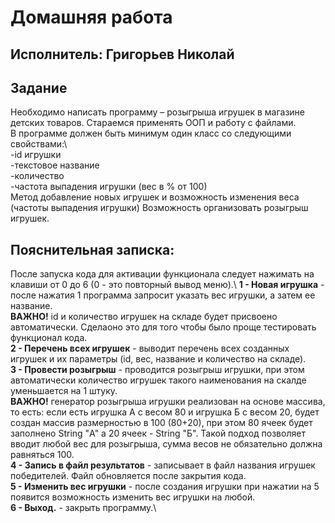 # Домашняя работа
## Исполнитель: Григорьев Николай

## Задание
 
Необходимо написать программу – розыгрыша игрушек в магазине детских товаров.
Стараемся применять ООП и работу с файлами.\
В программе должен быть минимум один класс со следующими свойствами:\  
-id игрушки\
-текстовое название\
-количество\
-частота выпадения игрушки (вес в % от 100)\
Метод добавление новых игрушек и возможность изменения веса (частоты выпадения игрушки)
Возможность организовать розыгрыш игрушек.


## Пояснительная записка:
После запуска кода для активации функционала следует нажимать на клавиши от 0 до 6 (0 - это повторный вывод меню).\ 
**1 - Новая игрушка** - после нажатия 1 программа запросит указать вес игрушки, а затем ее название.\
**ВАЖНО!** id и количество игрушек на складе будет присвоено автоматически. Сделаоно это для того чтобы было проще тестировать функционал кода.\
**2 - Перечень всех игрушек** - выводит перечень всех созданных игрушек и их параметры (id, вес, название и количество на складе).\
**3 - Провести розыгрыш** - проводится розыгрыш игрушки, при этом автоматически количество игрушек такого наименования на скалде уменьшается на 1 штуку.\
**ВАЖНО!** генератор розыгрыша игрушки реализован на основе массива, то есть: если есть игрушка А с весом 80 и игрушка Б с весом 20, будет создан массив размерностью в 100 (80+20), при этом 80 ячеек будет заполнено String "А" а 20 ячеек - String "Б". Такой подход позволяет вводит любой вес для розыгрыша, сумма весов не обязательно должна равняться 100.\
**4 - Запись в файл результатов** - записывает в файл названия игрушек победителей. Файл обновляется после закрытия кода.\
**5 - Изменить вес игрушки** - после создания игрушки при нажатии на 5 появится возможность изменить вес игрушки на любой.\
**6 - Выход.** - закрыть программу.\
